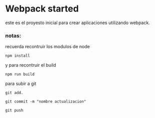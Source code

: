 # Webpack started

este es el proyesto inicial para crear aplicaciones utilizando webpack.

### notas:
recuerda recontruir los modulos de node
```
npm install
```
y para recontruir el build

```
npm run build
```


para subir a git

```
git add.
```

```
git commit -m "nombre actualizacion"
```

```
git push
```
